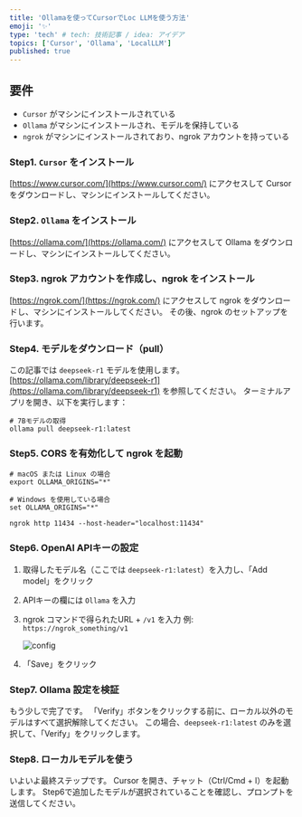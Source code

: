 ```yaml
---
title: 'Ollamaを使ってCursorでLoc LLMを使う方法'
emoji: '✨'
type: 'tech' # tech: 技術記事 / idea: アイデア
topics: ['Cursor', 'Ollama', 'LocalLLM']
published: true
---
```


## 要件

* `Cursor` がマシンにインストールされている
* `Ollama` がマシンにインストールされ、モデルを保持している
* `ngrok` がマシンにインストールされており、ngrok アカウントを持っている

### Step1. `Cursor` をインストール

[https://www.cursor.com/](https://www.cursor.com/) にアクセスして Cursor をダウンロードし、マシンにインストールしてください。

### Step2. `Ollama` をインストール

[https://ollama.com/](https://ollama.com/) にアクセスして Ollama をダウンロードし、マシンにインストールしてください。

### Step3. ngrok アカウントを作成し、ngrok をインストール

[https://ngrok.com/](https://ngrok.com/) にアクセスして ngrok をダウンロードし、マシンにインストールしてください。
その後、ngrok のセットアップを行います。

### Step4. モデルをダウンロード（pull）

この記事では `deepseek-r1` モデルを使用します。
[https://ollama.com/library/deepseek-r1](https://ollama.com/library/deepseek-r1) を参照してください。
ターミナルアプリを開き、以下を実行します：

```shell
# 7Bモデルの取得
ollama pull deepseek-r1:latest
```

### Step5. CORS を有効化して ngrok を起動

```shell
# macOS または Linux の場合
export OLLAMA_ORIGINS="*"

# Windows を使用している場合
set OLLAMA_ORIGINS="*"

ngrok http 11434 --host-header="localhost:11434"
```

### Step6. OpenAI APIキーの設定

1. 取得したモデル名（ここでは `deepseek-r1:latest`）を入力し、「Add model」をクリック
2. APIキーの欄には `Ollama` を入力
3. ngrok コマンドで得られたURL + `/v1` を入力
   例: `https://ngrok_something/v1`

   ![config](https://dev-to-uploads.s3.amazonaws.com/uploads/articles/juwee414s4n1d3tuqzgo.png)
4. 「Save」をクリック

### Step7. Ollama 設定を検証

もう少しで完了です。
「Verify」ボタンをクリックする前に、ローカル以外のモデルはすべて選択解除してください。
この場合、`deepseek-r1:latest` のみを選択して、「Verify」をクリックします。

### Step8. ローカルモデルを使う

いよいよ最終ステップです。
Cursor を開き、チャット（Ctrl/Cmd + l）を起動します。
Step6で追加したモデルが選択されていることを確認し、プロンプトを送信してください。

